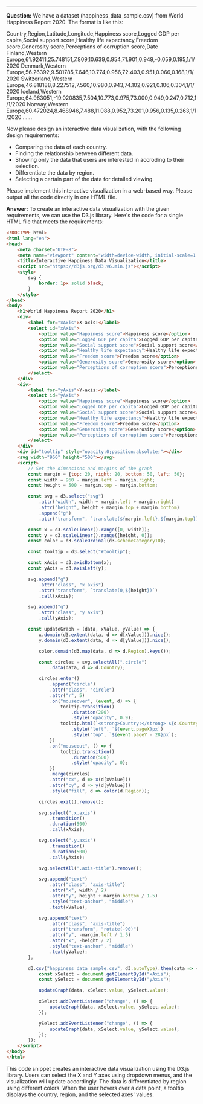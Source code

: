 ---
**Question:** 
We have a dataset (happiness_data_sample.csv) from World Happiness Report 2020. The format is like this:

Country,Region,Latitude,Longitude,Happiness score,Logged GDP per capita,Social support score,Healthy life expectancy,Freedom score,Generosity score,Perceptions of corruption score,Date
Finland,Western Europe,61.92411,25.748151,7.809,10.639,0.954,71.901,0.949,-0.059,0.195,1/1/2020
Denmark,Western Europe,56.26392,9.501785,7.646,10.774,0.956,72.403,0.951,0.066,0.168,1/1/2020
Switzerland,Western Europe,46.818188,8.227512,7.560,10.980,0.943,74.102,0.921,0.106,0.304,1/1/2020
Iceland,Western Europe,64.963051,-19.020835,7.504,10.773,0.975,73.000,0.949,0.247,0.712,1/1/2020
Norway,Western Europe,60.472024,8.468946,7.488,11.088,0.952,73.201,0.956,0.135,0.263,1/1/2020
......

Now please design an interactive data visualization, with the following design requirements:

- Comparing the data of each country.
- Finding the relationship between different data.
- Showing only the data that users are interested in accroding to their selection.
- Differentiate the data by region.
- Selecting a certain part of the data for detailed viewing.

Please implement this interactive visualization in a web-based way. Please output all the code directly in one HTML file.



**Answer:** To create an interactive data visualization with the given requirements, we can use the D3.js library. Here's the code for a single HTML file that meets the requirements:

```html
<!DOCTYPE html>
<html lang="en">
<head>
    <meta charset="UTF-8">
    <meta name="viewport" content="width=device-width, initial-scale=1.0">
    <title>Interactive Happiness Data Visualization</title>
    <script src="https://d3js.org/d3.v6.min.js"></script>
    <style>
        svg {
            border: 1px solid black;
        }
    </style>
</head>
<body>
    <h1>World Happiness Report 2020</h1>
    <div>
        <label for="xAxis">X-axis:</label>
        <select id="xAxis">
            <option value="Happiness score">Happiness score</option>
            <option value="Logged GDP per capita">Logged GDP per capita</option>
            <option value="Social support score">Social support score</option>
            <option value="Healthy life expectancy">Healthy life expectancy</option>
            <option value="Freedom score">Freedom score</option>
            <option value="Generosity score">Generosity score</option>
            <option value="Perceptions of corruption score">Perceptions of corruption score</option>
        </select>
    </div>
    <div>
        <label for="yAxis">Y-axis:</label>
        <select id="yAxis">
            <option value="Happiness score">Happiness score</option>
            <option value="Logged GDP per capita">Logged GDP per capita</option>
            <option value="Social support score">Social support score</option>
            <option value="Healthy life expectancy">Healthy life expectancy</option>
            <option value="Freedom score">Freedom score</option>
            <option value="Generosity score">Generosity score</option>
            <option value="Perceptions of corruption score">Perceptions of corruption score</option>
        </select>
    </div>
    <div id="tooltip" style="opacity:0;position:absolute;"></div>
    <svg width="960" height="500"></svg>
    <script>
        // Set the dimensions and margins of the graph
        const margin = {top: 20, right: 20, bottom: 50, left: 50};
        const width = 960 - margin.left - margin.right;
        const height = 500 - margin.top - margin.bottom;

        const svg = d3.select("svg")
            .attr("width", width + margin.left + margin.right)
            .attr("height", height + margin.top + margin.bottom)
            .append("g")
            .attr("transform", `translate(${margin.left},${margin.top})`);

        const x = d3.scaleLinear().range([0, width]);
        const y = d3.scaleLinear().range([height, 0]);
        const color = d3.scaleOrdinal(d3.schemeCategory10);

        const tooltip = d3.select("#tooltip");

        const xAxis = d3.axisBottom(x);
        const yAxis = d3.axisLeft(y);

        svg.append("g")
            .attr("class", "x axis")
            .attr("transform", `translate(0,${height})`)
            .call(xAxis);

        svg.append("g")
            .attr("class", "y axis")
            .call(yAxis);

        const updateGraph = (data, xValue, yValue) => {
            x.domain(d3.extent(data, d => d[xValue])).nice();
            y.domain(d3.extent(data, d => d[yValue])).nice();

            color.domain(d3.map(data, d => d.Region).keys());

            const circles = svg.selectAll(".circle")
                .data(data, d => d.Country);

            circles.enter()
                .append("circle")
                .attr("class", "circle")
                .attr("r", 5)
                .on("mouseover", (event, d) => {
                    tooltip.transition()
                        .duration(200)
                        .style("opacity", 0.9);
                    tooltip.html(`<strong>Country:</strong> ${d.Country}<br><strong>Region:</strong> ${d.Region}<br><strong>${xValue}:</strong> ${d[xValue]}<br><strong>${yValue}:</strong> ${d[yValue]}`)
                        .style("left", `${event.pageX}px`)
                        .style("top", `${event.pageY - 28}px`);
                })
                .on("mouseout", () => {
                    tooltip.transition()
                        .duration(500)
                        .style("opacity", 0);
                })
                .merge(circles)
                .attr("cx", d => x(d[xValue]))
                .attr("cy", d => y(d[yValue]))
                .style("fill", d => color(d.Region));

            circles.exit().remove();

            svg.select(".x.axis")
                .transition()
                .duration(500)
                .call(xAxis);

            svg.select(".y.axis")
                .transition()
                .duration(500)
                .call(yAxis);

            svg.selectAll(".axis-title").remove();

            svg.append("text")
                .attr("class", "axis-title")
                .attr("x", width / 2)
                .attr("y", height + margin.bottom / 1.5)
                .style("text-anchor", "middle")
                .text(xValue);

            svg.append("text")
                .attr("class", "axis-title")
                .attr("transform", "rotate(-90)")
                .attr("y", -margin.left / 1.5)
                .attr("x", -height / 2)
                .style("text-anchor", "middle")
                .text(yValue);
        };

        d3.csv("happiness_data_sample.csv", d3.autoType).then(data => {
            const xSelect = document.getElementById("xAxis");
            const ySelect = document.getElementById("yAxis");

            updateGraph(data, xSelect.value, ySelect.value);

            xSelect.addEventListener("change", () => {
                updateGraph(data, xSelect.value, ySelect.value);
            });

            ySelect.addEventListener("change", () => {
                updateGraph(data, xSelect.value, ySelect.value);
            });
        });
    </script>
</body>
</html>
```

This code snippet creates an interactive data visualization using the D3.js library. Users can select the X and Y axes using dropdown menus, and the visualization will update accordingly. The data is differentiated by region using different colors. When the user hovers over a data point, a tooltip displays the country, region, and the selected axes' values.